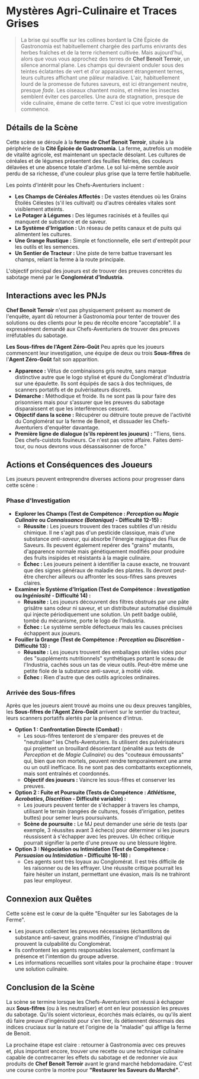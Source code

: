 # Mystères Agri-Culinaire et Traces Grises

> La brise qui souffle sur les collines bordant la Cité Épicée de Gastronomia est habituellement chargée des parfums enivrants des herbes fraîches et de la terre richement cultivée. Mais aujourd'hui, alors que vous vous approchez des terres de **Chef Benoit Terroir**, un silence anormal plane. Les champs qui devraient onduler sous des teintes éclatantes de vert et d'or apparaissent étrangement ternes, leurs cultures affichant une pâleur maladive. L'air, habituellement lourd de la promesse de futures saveurs, est ici étrangement neutre, presque *fade*. Les oiseaux chantent moins, et même les insectes semblent éviter ces parcelles. Une aura de stagnation, presque de vide culinaire, émane de cette terre. C'est ici que votre investigation commence.

## Détails de la Scène

Cette scène se déroule à la **ferme de Chef Benoit Terroir**, située à la périphérie de la **Cité Épicée de Gastronomia**. La ferme, autrefois un modèle de vitalité agricole, est maintenant un spectacle désolant. Les cultures de céréales et de légumes présentent des feuilles flétries, des couleurs délavées et une absence totale d'arôme. Le sol lui-même semble avoir perdu de sa richesse, d'une couleur plus grise que la terre fertile habituelle.

Les points d'intérêt pour les Chefs-Aventuriers incluent :
*   **Les Champs de Céréales Affectés :** De vastes étendues où les Grains Étoilés Célestes (s'il les cultivait) ou d'autres céréales vitales sont visiblement atteints.
*   **Le Potager à Légumes :** Des légumes racinisés et à feuilles qui manquent de substance et de saveur.
*   **Le Système d'Irrigation :** Un réseau de petits canaux et de puits qui alimentent les cultures.
*   **Une Grange Rustique :** Simple et fonctionnelle, elle sert d'entrepôt pour les outils et les semences.
*   **Un Sentier de Tracteur :** Une piste de terre battue traversant les champs, reliant la ferme à la route principale.

L'objectif principal des joueurs est de trouver des preuves concrètes du sabotage mené par le **Conglomérat d'Industria**.

## Interactions avec les PNJs

**Chef Benoit Terroir** n'est pas physiquement présent au moment de l'enquête, ayant dû retourner à Gastronomia pour tenter de trouver des solutions ou des clients pour le peu de récolte encore "acceptable". Il a expressément demandé aux Chefs-Aventuriers de trouver des preuves irréfutables du sabotage.

**Les Sous-fifres de l'Agent Zéro-Goût**
Peu après que les joueurs commencent leur investigation, une équipe de deux ou trois **Sous-fifres** de l'**Agent Zéro-Goût** fait son apparition.
*   **Apparence :** Vêtus de combinaisons gris neutre, sans marque distinctive autre que le logo stylisé et épuré du Conglomérat d'Industria sur une épaulette. Ils sont équipés de sacs à dos techniques, de scanners portatifs et de pulvérisateurs discrets.
*   **Démarche :** Méthodique et froide. Ils ne sont pas là pour faire des prisonniers mais pour s'assurer que les preuves du sabotage disparaissent et que les interférences cessent.
*   **Objectif dans la scène :** Récupérer ou détruire toute preuve de l'activité du Conglomérat sur la ferme de Benoit, et dissuader les Chefs-Aventuriers d'enquêter davantage.
*   **Première ligne de dialogue (s'ils repèrent les joueurs) :** "Tiens, tiens. Des chefs-cuistots fouineurs. Ce n'est pas votre affaire. Faites demi-tour, ou nous devrons vous désassaisonner de force."

## Actions et Conséquences des Joueurs

Les joueurs peuvent entreprendre diverses actions pour progresser dans cette scène :

### Phase d'Investigation

*   **Explorer les Champs (Test de Compétence : *Perception* ou *Magie Culinaire* ou *Connaissance (Botanique)* - Difficulté 12-15) :**
    *   **Réussite :** Les joueurs trouvent des traces subtiles d'un résidu chimique. Il ne s'agit pas d'un pesticide classique, mais d'une substance *anti-saveur*, qui absorbe l'énergie magique des Flux de Saveurs. Ils peuvent également repérer des "grains" mutants, d'apparence normale mais génétiquement modifiés pour produire des fruits insipides et résistants à la magie culinaire.
    *   **Échec :** Les joueurs peinent à identifier la cause exacte, ne trouvant que des signes généraux de maladie des plantes. Ils devront peut-être chercher ailleurs ou affronter les sous-fifres sans preuves claires.
*   **Examiner le Système d'Irrigation (Test de Compétence : *Investigation* ou *Ingéniosité* - Difficulté 14) :**
    *   **Réussite :** Les joueurs découvrent des filtres obstrués par une pâte grisâtre sans odeur ni saveur, et un distributeur automatisé dissimulé qui injecte périodiquement une solution. Un petit badge oublié, tombé du mécanisme, porte le logo de l'Industria.
    *   **Échec :** Le système semble défectueux mais les causes précises échappent aux joueurs.
*   **Fouiller la Grange (Test de Compétence : *Perception* ou *Discrétion* - Difficulté 13) :**
    *   **Réussite :** Les joueurs trouvent des emballages stériles vides pour des "suppléments nutritionnels" synthétiques portant le sceau de l'Industria, cachés sous un tas de vieux outils. Peut-être même une petite fiole de la substance anti-saveur, à moitié vide.
    *   **Échec :** Rien d'autre que des outils agricoles ordinaires.

### Arrivée des Sous-fifres

Après que les joueurs aient trouvé au moins une ou deux preuves tangibles, les **Sous-fifres de l'Agent Zéro-Goût** arrivent sur le sentier du tracteur, leurs scanners portatifs alertés par la présence d'intrus.

*   **Option 1 : Confrontation Directe (Combat) :**
    *   Les sous-fifres tenteront de s'emparer des preuves et de "neutraliser" les Chefs-Aventuriers. Ils utilisent des pulvérisateurs qui projettent un brouillard désorientant (pénalité aux tests de *Perception* et de *Magie Culinaire*) ou des "couteaux émoussants" qui, bien que non mortels, peuvent rendre temporairement une arme ou un outil inefficace. Ils ne sont pas des combattants exceptionnels, mais sont entraînés et coordonnés.
    *   **Objectif des joueurs :** Vaincre les sous-fifres et conserver les preuves.
*   **Option 2 : Fuite et Poursuite (Tests de Compétence : *Athlétisme*, *Acrobaties*, *Discrétion* - Difficulté variable) :**
    *   Les joueurs peuvent tenter de s'échapper à travers les champs, utilisant le terrain (rangées de cultures, fossés d'irrigation, petites buttes) pour semer leurs poursuivants.
    *   **Scène de poursuite :** Le MJ peut demander une série de tests (par exemple, 3 réussites avant 3 échecs) pour déterminer si les joueurs réussissent à s'échapper avec les preuves. Un échec critique pourrait signifier la perte d'une preuve ou une blessure légère.
*   **Option 3 : Négociation ou Intimidation (Test de Compétence : *Persuasion* ou *Intimidation* - Difficulté 16-18) :**
    *   Ces agents sont très loyaux au Conglomérat. Il est très difficile de les raisonner ou de les effrayer. Une réussite critique pourrait les faire hésiter un instant, permettant une évasion, mais ils ne trahiront pas leur employeur.

## Connexion aux Quêtes

Cette scène est le cœur de la quête "Enquêter sur les Sabotages de la Ferme".
*   Les joueurs collectent les preuves nécessaires (échantillons de substance anti-saveur, grains modifiés, l'insigne d'Industria) qui prouvent la culpabilité du Conglomérat.
*   Ils confrontent les agents responsables localement, confirmant la présence et l'intention du groupe adverse.
*   Les informations recueillies sont vitales pour la prochaine étape : trouver une solution culinaire.

## Conclusion de la Scène

La scène se termine lorsque les Chefs-Aventuriers ont réussi à échapper aux **Sous-fifres** (ou à les neutraliser) et ont en leur possession les preuves du sabotage. Qu'ils soient victorieux, écorchés mais éclairés, ou qu'ils aient dû faire preuve d'ingéniosité pour s'en tirer, ils détiennent désormais des indices cruciaux sur la nature et l'origine de la "maladie" qui afflige la ferme de Benoit.

La prochaine étape est claire : retourner à Gastronomia avec ces preuves et, plus important encore, trouver une recette ou une technique culinaire capable de contrecarrer les effets du sabotage et de redonner vie aux produits de **Chef Benoit Terroir** avant le grand marché hebdomadaire. C'est une course contre la montre pour **"Restaurer les Saveurs du Marché"**.